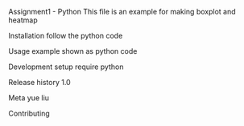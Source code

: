Assignment1 - Python
This file is an example for making  boxplot and heatmap

Installation 
follow the python code

Usage example
shown as python code

Development setup
require python

Release history
1.0

Meta
yue liu

Contributing

